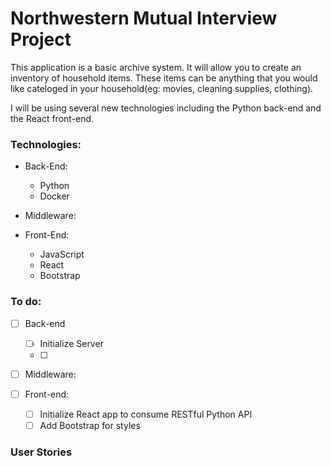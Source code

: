 # Northwestern Mutual Interview Project

This application is a basic archive system. It will allow you to create an inventory of household items. These items can be anything that you would like cateloged in your household(eg: movies, cleaning supplies, clothing).

I will be using several new technologies including the Python back-end and the React front-end.

### Technologies:

* Back-End:
  * Python
  * Docker

* Middleware:

* Front-End:
  * JavaScript
  * React
  * Bootstrap

### To do:
- [ ] Back-end
  - [ ] Initialize Server
  - [ ]

- [ ] Middleware:

- [ ] Front-end:
  - [ ] Initialize React app to consume RESTful Python API
  - [ ] Add Bootstrap for styles

### User Stories
